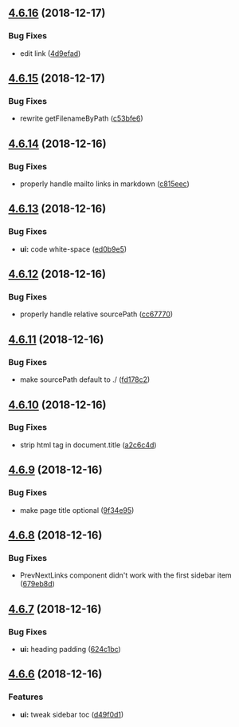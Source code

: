 ## [4.6.16](https://github.com/leptosia/docute/compare/v4.6.15...v4.6.16) (2018-12-17)


### Bug Fixes

* edit link ([4d9efad](https://github.com/leptosia/docute/commit/4d9efad))

## [4.6.15](https://github.com/leptosia/docute/compare/v4.6.14...v4.6.15) (2018-12-17)


### Bug Fixes

* rewrite getFilenameByPath ([c53bfe6](https://github.com/leptosia/docute/commit/c53bfe6))

## [4.6.14](https://github.com/leptosia/docute/compare/v4.6.13...v4.6.14) (2018-12-16)


### Bug Fixes

* properly handle mailto links in markdown ([c815eec](https://github.com/leptosia/docute/commit/c815eec))

## [4.6.13](https://github.com/leptosia/docute/compare/v4.6.12...v4.6.13) (2018-12-16)


### Bug Fixes

* **ui:** code white-space ([ed0b9e5](https://github.com/leptosia/docute/commit/ed0b9e5))

## [4.6.12](https://github.com/leptosia/docute/compare/v4.6.11...v4.6.12) (2018-12-16)


### Bug Fixes

* properly handle relative sourcePath ([cc67770](https://github.com/leptosia/docute/commit/cc67770))

## [4.6.11](https://github.com/leptosia/docute/compare/v4.6.10...v4.6.11) (2018-12-16)


### Bug Fixes

* make sourcePath default to ./ ([fd178c2](https://github.com/leptosia/docute/commit/fd178c2))

## [4.6.10](https://github.com/leptosia/docute/compare/v4.6.9...v4.6.10) (2018-12-16)


### Bug Fixes

* strip html tag in document.title ([a2c6c4d](https://github.com/leptosia/docute/commit/a2c6c4d))

## [4.6.9](https://github.com/leptosia/docute/compare/v4.6.8...v4.6.9) (2018-12-16)


### Bug Fixes

* make page title optional ([9f34e95](https://github.com/leptosia/docute/commit/9f34e95))

## [4.6.8](https://github.com/leptosia/docute/compare/v4.6.7...v4.6.8) (2018-12-16)


### Bug Fixes

* PrevNextLinks component didn't work with the first sidebar item ([679eb8d](https://github.com/leptosia/docute/commit/679eb8d))

## [4.6.7](https://github.com/leptosia/docute/compare/v4.6.6...v4.6.7) (2018-12-16)


### Bug Fixes

* **ui:** heading padding ([624c1bc](https://github.com/leptosia/docute/commit/624c1bc))

## [4.6.6](https://github.com/leptosia/docute/compare/v4.6.5...v4.6.6) (2018-12-16)


### Features

* **ui:** tweak sidebar toc ([d49f0d1](https://github.com/leptosia/docute/commit/d49f0d1))
